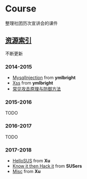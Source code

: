 # Course

整理社团历次宣讲会的课件

## [资源索引](资源索引/)

不断更新

### 2014-2015

- [MysqlInjection](2014-2015/10-MysqlInjection) from  **ymlbright**
- [Xss](2014-2015/11-Xss)  from **ymlbright**
- [常见攻击原理与防御方法](2014-2015/4-常见攻击原理与防御方法)

### 2015-2016

TODO

### 2016-2017

TODO

### 2017-2018

- [HelloSUS](2017-2018/9-HelloSUS) from **Xu**
- [Know it then Hack it](2017-2018/10-Know%20it%20the%20Hack%20it) from **SUSers**
- [Misc](2017-2018/11-Misc) from **Xu**
